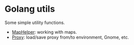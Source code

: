 # Golang utils

Some simple utility functions.

* [MapHelper](map_helper.go): working with maps.
* [Proxy](proxy.go): load/save proxy from/to environment, Gnome, etc.
